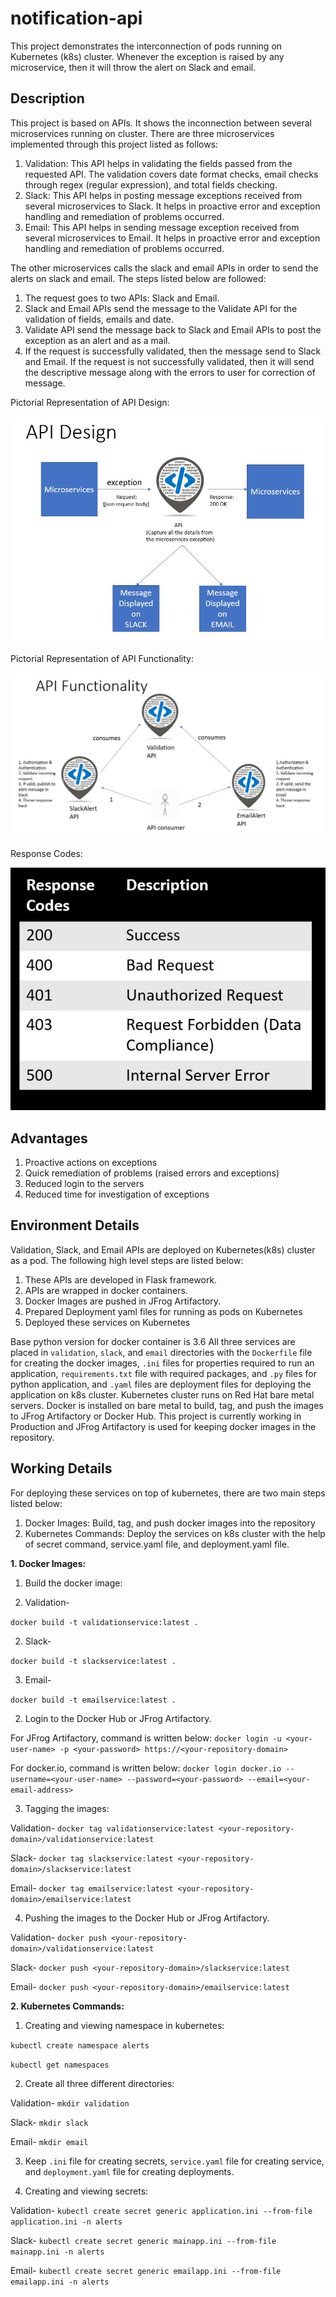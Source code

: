 # notification-api
This project demonstrates the interconnection of pods running on Kubernetes (k8s) cluster. Whenever the exception is raised by any microservice, then it will throw the alert on Slack and email.

## Description
This project is based on APIs. It shows the inconnection between several microservices running on cluster. There are three microservices implemented through this project listed as follows:

1. Validation: This API helps in validating the fields passed from the requested API. The validation covers date format checks, email checks through regex (regular expression), and total fields checking.
2. Slack: This API helps in posting message exceptions received from several microservices to Slack. It helps in proactive error and exception handling and remediation of problems occurred.
3. Email: This API helps in sending message exception received from several microservices to Email. It helps in proactive error and exception handling and remediation of problems occurred.

The other microservices calls the slack and email APIs in order to send the alerts on slack and email. The steps listed below are followed:
1. The request goes to two APIs: Slack and Email.
2. Slack and Email APIs send the message to the Validate API for the validation of fields, emails and date.
3. Validate API send the message back to Slack and Email APIs to post the exception as an alert and as a mail.
4. If the request is successfully validated, then the message send to Slack and Email. If the request is not successfully validated, then it will send the descriptive message along with the errors to user for correction of message.

Pictorial Representation of API Design:

![Pictorial Representation of API Design](https://github.com/Anshita1Saxena/notification-api/blob/main/demo-image/API%20Design.JPG)

Pictorial Representation of API Functionality:

![Pictorial Representation of API Functionality](https://github.com/Anshita1Saxena/notification-api/blob/main/demo-image/API%20Functionality.JPG)

Response Codes:

![Response Codes](https://github.com/Anshita1Saxena/notification-api/blob/main/demo-image/Response%20Codes.JPG)

## Advantages
1. Proactive actions on exceptions
2. Quick remediation of problems (raised errors and exceptions)
3. Reduced login to the servers
4. Reduced time for investigation of exceptions

## Environment Details
Validation, Slack, and Email APIs are deployed on Kubernetes(k8s) cluster as a pod. The following high level steps are listed below:
1. These APIs are developed in Flask framework.
2. APIs are wrapped in docker containers.
3. Docker Images are pushed in JFrog Artifactory.
4. Prepared Deployment yaml files for running as pods on Kubernetes
5. Deployed these services on Kubernetes

Base python version for docker container is 3.6
All three services are placed in `validation`, `slack`, and `email` directories with the `Dockerfile` file for creating the docker images, `.ini` files for properties required to run an application, `requirements.txt` file with required packages, and `.py` files for python application, and `.yaml` files are deployment files for deploying the application on k8s cluster.
Kubernetes cluster runs on Red Hat bare metal servers. Docker is installed on bare metal to build, tag, and push the images to JFrog Artifactory or Docker Hub. This project is currently working in Production and JFrog Artifactory is used for keeping docker images in the repository.

## Working Details
For deploying these services on top of kubernetes, there are two main steps listed below:
1. Docker Images: Build, tag, and push docker images into the repository
2. Kubernetes Commands: Deploy the services on k8s cluster with the help of secret command, service.yaml file, and deployment.yaml file.

**1. Docker Images:**

1. Build the docker image:

1. Validation-

`docker build -t validationservice:latest .`

2. Slack-

`docker build -t slackservice:latest .`

3. Email-

`docker build -t emailservice:latest .`

2. Login to the Docker Hub or JFrog Artifactory.

For JFrog Artifactory, command is written below:
`docker login -u <your-user-name> -p <your-password> https://<your-repository-domain>`

For docker.io, command is written below:
`docker login docker.io --username=<your-user-name> --password=<your-password> --email=<your-email-address>`

3. Tagging the images:

Validation-
`docker tag validationservice:latest <your-repository-domain>/validationservice:latest`

Slack-
`docker tag slackservice:latest <your-repository-domain>/slackservice:latest`

Email-
`docker tag emailservice:latest <your-repository-domain>/emailservice:latest`

4. Pushing the images to the Docker Hub or JFrog Artifactory.

Validation-
`docker push <your-repository-domain>/validationservice:latest`

Slack-
`docker push <your-repository-domain>/slackservice:latest`

Email-
`docker push <your-repository-domain>/emailservice:latest`

**2. Kubernetes Commands:**
1. Creating and viewing namespace in kubernetes:

`kubectl create namespace alerts`

`kubectl get namespaces`

2. Create all three different directories:

Validation-
`mkdir validation`

Slack-
`mkdir slack`

Email-
`mkdir email`

3. Keep `.ini` file for creating secrets, `service.yaml` file for creating service, and `deployment.yaml` file for creating deployments.

4. Creating and viewing secrets:

Validation-
`kubectl create secret generic application.ini --from-file application.ini -n alerts`

Slack-
`kubectl create secret generic mainapp.ini --from-file mainapp.ini -n alerts`

Email-
`kubectl create secret generic emailapp.ini --from-file emailapp.ini -n alerts`
